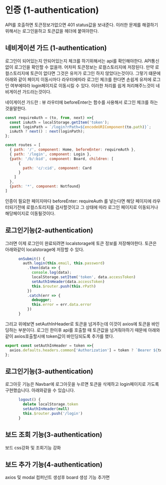 # 인증 (1-authentication)

API를 호출하면 토큰정보가없으면 401 status값을 보내준다. 이러한 문제를 해결하기위해서는 로그인을하고 토큰값을 헤더에 붙여야한다.


## 네비게이션 가드 (1-authentication)
로그인이 되어있는지 안되어있는지 체크를 하기위해서는 api를 확인해야한다. API통신 없이 로그인을 확인할 수 없을까. 어차피 토큰정보는 로컬스토리지에 저장된다. 만약 로컬스토리지에 토큰이 없다면 그것은 유저가 로그인 하지 않았다는것이다. 그렇기 떄문에 아래와 같이 페이지 이동시마다 라우터에따라 로그인 체크를 한다면 손쉽게 유저에 로그인 여부에따라 login페이지로 이동시킬 수 있다. 이러한 처리를 쉽게 처리해주느것이 네비게이션 가드라는것이다.

네이게이션 가드란 : 뷰 라우터에 beforeEnter는 함수를 사용해서 로그인 체크를 하는것을말한다.


```javascript
const requireAuth = (to, from, next) =>{
  const isAuth = localStorage.getItem('token');
  const loginPath = `/login?rPath=${encodeURIComponent(to.path)}`;
  isAuth ? next() : next(loginPath);
};

const routes = [
  { path: '/', component: Home, beforeEnter: requireAuth },
  { path: '/login', component: Login },
  {path: '/b/:bid', component: Board, children: [
      {
        path: 'c/:cid', component: Card
      }
    ]
  },
  {path: '*', component: Notfound}
]
```

인증이 필요한 페이지마다 beforeEnter: requireAuth 를 넣는다면 해당 페이지에 라우터되기전에 로컬스토리지를 검사할것이고 그 상태에 따라 로그인 페이지로 이동되거나 해당페이지로 이동될것이다.

## 로그인기능(2-authentication)

그러면 이제 로그인이 완료되려면 localstorage에 토큰 정보를 저장해야한다. 토큰은 아래와같이 localstorage에 저장할 수 있다.

```javascript
      onSubmit() {
        auth.login(this.email, this.password)
          .then(data => {
            console.log(data);
            localStorage.setItem('token', data.accessToken)
            setAuthInHeader(data.accessToken)
            this.$router.push(this.rPath)
          })
          .catch(err => {
            debugger;
            this.error = err.data.error
          })
      }

```
그리고 위에보면 setAuthInHeader로 토큰을 넘겨주는데 이것이 axios에 토큰을 바인딩하는 부분이다.  로그인 한이후 api를 호출할 때 토큰값을 넘겨줘야하기 때문에 아래와같이 axios호출할시에 token값이 바인딩되도록 추가를 했다.

```javascript
export const setAuthInHeader = token =>{
  axios.defaults.headers.common['Authorization'] = token ? `Bearer ${token}` : null;
};
```


## 로그인기능(3-authentication)

로그아웃 기능은 Navbar에 로그아웃을 누르면 토큰을 삭제하고 login페이지로 가도록 구현했습니다. 아래와같을 수 있습니다.

```javascript
      logout() {
        delete localStorage.token
        setAuthInHeader(null)
        this.$router.push('/login')
      }
```



## 보드 조회 기능(3-authentication)
보드 css강화 및 조회기능 강화



## 보드 추가 기능(4-authentication)
axios 및 modal 컴퍼넌트 생성후 board 생성 기능 추가면
